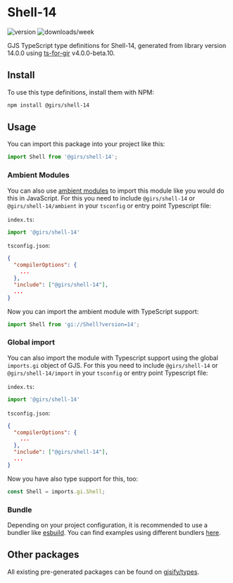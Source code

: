 
# Shell-14

![version](https://img.shields.io/npm/v/@girs/shell-14)
![downloads/week](https://img.shields.io/npm/dw/@girs/shell-14)


GJS TypeScript type definitions for Shell-14, generated from library version 14.0.0 using [ts-for-gir](https://github.com/gjsify/ts-for-gir) v4.0.0-beta.10.


## Install

To use this type definitions, install them with NPM:
```bash
npm install @girs/shell-14
```

## Usage

You can import this package into your project like this:
```ts
import Shell from '@girs/shell-14';
```

### Ambient Modules

You can also use [ambient modules](https://github.com/gjsify/ts-for-gir/tree/main/packages/cli#ambient-modules) to import this module like you would do this in JavaScript.
For this you need to include `@girs/shell-14` or `@girs/shell-14/ambient` in your `tsconfig` or entry point Typescript file:

`index.ts`:
```ts
import '@girs/shell-14'
```

`tsconfig.json`:
```json
{
  "compilerOptions": {
    ...
  },
  "include": ["@girs/shell-14"],
  ...
}
```

Now you can import the ambient module with TypeScript support: 

```ts
import Shell from 'gi://Shell?version=14';
```

### Global import

You can also import the module with Typescript support using the global `imports.gi` object of GJS.
For this you need to include `@girs/shell-14` or `@girs/shell-14/import` in your `tsconfig` or entry point Typescript file:

`index.ts`:
```ts
import '@girs/shell-14'
```

`tsconfig.json`:
```json
{
  "compilerOptions": {
    ...
  },
  "include": ["@girs/shell-14"],
  ...
}
```

Now you have also type support for this, too:

```ts
const Shell = imports.gi.Shell;
```

### Bundle

Depending on your project configuration, it is recommended to use a bundler like [esbuild](https://esbuild.github.io/). You can find examples using different bundlers [here](https://github.com/gjsify/ts-for-gir/tree/main/examples).

## Other packages

All existing pre-generated packages can be found on [gjsify/types](https://github.com/gjsify/types).

